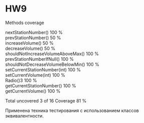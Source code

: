 # HW9


Methods coverage	

nextStationNumber()		100 %	
prevStationNumber()	 	50 %	
increaseVolume()			50 %	
decreaseVolume()			50 %	
shouldNotIncreaseVolumeAboveMax()		100 %	
prevStationNumberIfNull()						100 %	
shouldNotDecreaseVolumeBelowMin()		100 %	
setCurrentStationNumber(int)		100 %		
setCurrentVolume(int)		100 %		
Radio()3	100 %		
getCurrentStationNumber()		100 %		
getCurrentVolume()		100 %	

Total	uncovered	3 of 16	
Coverage 81 %

Применена техника тестирования с использованием классов эквивалентности.
